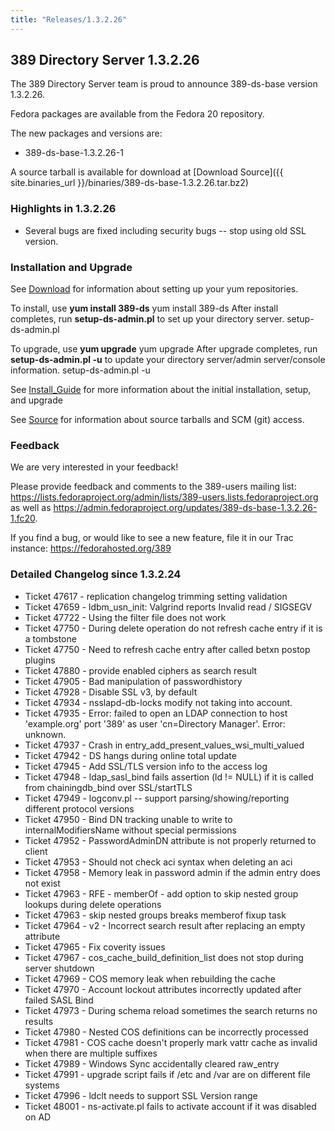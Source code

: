 ```yaml
---
title: "Releases/1.3.2.26"
---
```

389 Directory Server 1.3.2.26
-----------------------------

The 389 Directory Server team is proud to announce 389-ds-base version 1.3.2.26.

Fedora packages are available from the Fedora 20 repository.

The new packages and versions are:

-   389-ds-base-1.3.2.26-1

A source tarball is available for download at [Download Source]({{ site.binaries_url }}/binaries/389-ds-base-1.3.2.26.tar.bz2)

### Highlights in 1.3.2.26

-   Several bugs are fixed including security bugs -- stop using old SSL version.

### Installation and Upgrade

See [Download](../download.html) for information about setting up your yum repositories.

To install, use **yum install 389-ds** yum install 389-ds After install completes, run **setup-ds-admin.pl** to set up your directory server. setup-ds-admin.pl

To upgrade, use **yum upgrade** yum upgrade After upgrade completes, run **setup-ds-admin.pl -u** to update your directory server/admin server/console information. setup-ds-admin.pl -u

See [Install\_Guide](../legacy/install-guide.html) for more information about the initial installation, setup, and upgrade

See [Source](../development/source.html) for information about source tarballs and SCM (git) access.

### Feedback

We are very interested in your feedback!

Please provide feedback and comments to the 389-users mailing list: <https://lists.fedoraproject.org/admin/lists/389-users.lists.fedoraproject.org> as well as <https://admin.fedoraproject.org/updates/389-ds-base-1.3.2.26-1.fc20>.

If you find a bug, or would like to see a new feature, file it in our Trac instance: <https://fedorahosted.org/389>

### Detailed Changelog since 1.3.2.24

-   Ticket 47617 - replication changelog trimming setting validation
-   Ticket 47659 - ldbm_usn_init: Valgrind reports Invalid read / SIGSEGV
-   Ticket 47722 - Using the filter file does not work
-   Ticket 47750 - During delete operation do not refresh cache entry if it is a tombstone
-   Ticket 47750 - Need to refresh cache entry after called betxn postop plugins
-   Ticket 47880 - provide enabled ciphers as search result
-   Ticket 47905 - Bad manipulation of passwordhistory
-   Ticket 47928 - Disable SSL v3, by default
-   Ticket 47934 - nsslapd-db-locks modify not taking into account.
-   Ticket 47935 - Error: failed to open an LDAP connection to host 'example.org' port '389' as user 'cn=Directory Manager'. Error: unknown.
-   Ticket 47937 - Crash in entry_add_present_values_wsi_multi_valued
-   Ticket 47942 - DS hangs during online total update
-   Ticket 47945 - Add SSL/TLS version info to the access log
-   Ticket 47948 - ldap_sasl_bind fails assertion (ld != NULL) if it is called from chainingdb_bind over SSL/startTLS
-   Ticket 47949 - logconv.pl -- support parsing/showing/reporting different protocol versions
-   Ticket 47950 - Bind DN tracking unable to write to internalModifiersName without special permissions
-   Ticket 47952 - PasswordAdminDN attribute is not properly returned to client
-   Ticket 47953 - Should not check aci syntax when deleting an aci
-   Ticket 47958 - Memory leak in password admin if the admin entry does not exist
-   Ticket 47963 - RFE - memberOf - add option to skip nested  group lookups during delete operations
-   Ticket 47963 - skip nested groups breaks memberof fixup task
-   Ticket 47964 - v2 - Incorrect search result after replacing an empty attribute
-   Ticket 47965 - Fix coverity issues
-   Ticket 47967 - cos_cache_build_definition_list does not stop during server shutdown
-   Ticket 47969 - COS memory leak when rebuilding the cache
-   Ticket 47970 - Account lockout attributes incorrectly updated after failed SASL Bind
-   Ticket 47973 - During schema reload sometimes the search returns no results
-   Ticket 47980 - Nested COS definitions can be incorrectly  processed
-   Ticket 47981 - COS cache doesn't properly mark vattr cache as  invalid when there are multiple suffixes
-   Ticket 47989 - Windows Sync accidentally cleared raw_entry
-   Ticket 47991 - upgrade script fails if /etc and /var are on different file systems
-   Ticket 47996 - ldclt needs to support SSL Version range
-   Ticket 48001 - ns-activate.pl fails to activate account if it was disabled on AD
